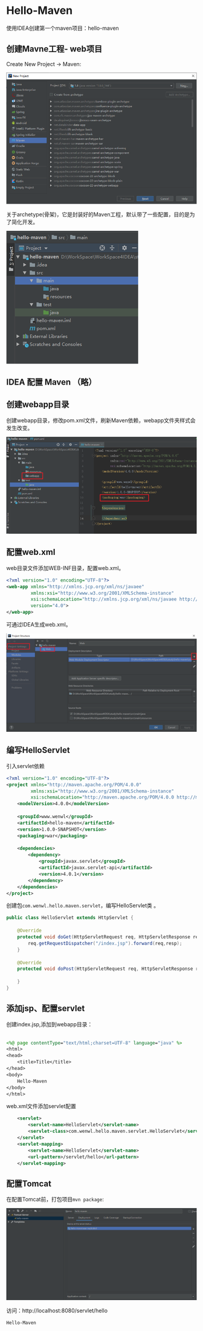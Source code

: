 # Hello-Maven

使用IDEA创建第一个maven项目：hello-maven

## 创建Mavne工程- web项目
Create New Project -> Maven:

![hello-maven](imgs/hello-maven.png)

关于archetype(骨架)，它是封装好的Maven工程，默认带了一些配置，目的是为了简化开发。

![hello-maven](imgs/hello-maven-mulu.png)

## IDEA 配置 Maven （略）

## 创建webapp目录

创建webapp目录，修改pom.xml文件，刷新Maven依赖，webapp文件夹样式会发生改变。

![hello-maven](imgs/hello-maven-web.png)

## 配置web.xml

web目录文件添加WEB-INF目录，配置web.xml。

``` xml
<?xml version="1.0" encoding="UTF-8"?>
<web-app xmlns="http://xmlns.jcp.org/xml/ns/javaee"
         xmlns:xsi="http://www.w3.org/2001/XMLSchema-instance"
         xsi:schemaLocation="http://xmlns.jcp.org/xml/ns/javaee http://xmlns.jcp.org/xml/ns/javaee/web-app_4_0.xsd"
         version="4.0">
</web-app>
```

可通过IDEA生成web.xml。

![hello-maven](imgs/hello-maven-webxml.png)

## 编写HelloServlet

引入servlet依赖

``` xml
<?xml version="1.0" encoding="UTF-8"?>
<project xmlns="http://maven.apache.org/POM/4.0.0"
         xmlns:xsi="http://www.w3.org/2001/XMLSchema-instance"
         xsi:schemaLocation="http://maven.apache.org/POM/4.0.0 http://maven.apache.org/xsd/maven-4.0.0.xsd">
    <modelVersion>4.0.0</modelVersion>

    <groupId>www.wenwl</groupId>
    <artifactId>hello-maven</artifactId>
    <version>1.0.0-SNAPSHOT</version>
    <packaging>war</packaging>

    <dependencies>
        <dependency>
            <groupId>javax.servlet</groupId>
            <artifactId>javax.servlet-api</artifactId>
            <version>4.0.1</version>
        </dependency>
    </dependencies>
</project>
```

创建包`com.wenwl.hello.maven.servlet`，编写HelloServlet类 。

``` java
public class HelloServlet extends HttpServlet {

    @Override
    protected void doGet(HttpServletRequest req, HttpServletResponse resp) throws ServletException, IOException {
        req.getRequestDispatcher("/index.jsp").forward(req,resp);
    }

    @Override
    protected void doPost(HttpServletRequest req, HttpServletResponse resp) throws ServletException, IOException {

    }
}
```

## 添加jsp、配置servlet

创建index.jsp,添加到webapp目录：

``` jsp

<%@ page contentType="text/html;charset=UTF-8" language="java" %>
<html>
<head>
    <title>Title</title>
</head>
<body>
    Hello-Maven
</body>
</html>
```

web.xml文件添加servlet配置
``` xml
    <servlet>
        <servlet-name>HelloServlet</servlet-name>
        <servlet-class>com.wenwl.hello.maven.servlet.HelloServlet</servlet-class>
    </servlet>
    <servlet-mapping>
        <servlet-name>HelloServlet</servlet-name>
        <url-pattern>/servlet/hello</url-pattern>
    </servlet-mapping>
```

## 配置Tomcat

在配置Tomcat前，打包项目`mvn package`:

![hello-maven](imgs/hello-maven-tomcat.png)

访问：http://localhost:8080/servlet/hello

``` html
Hello-Maven
```




